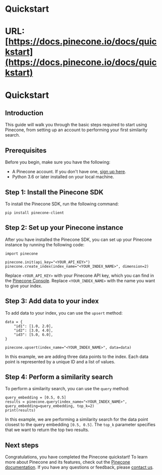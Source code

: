 # Quickstart

# URL: [https://docs.pinecone.io/docs/quickstart](https://docs.pinecone.io/docs/quickstart)

# Quickstart

## Introduction

This guide will walk you through the basic steps required to start using Pinecone, from setting up an account to performing your first similarity search.

## Prerequisites

Before you begin, make sure you have the following:

- A Pinecone account. If you don't have one, [sign up here](https://www.pinecone.io/start/).
- Python 3.6 or later installed on your local machine.

## Step 1: Install the Pinecone SDK

To install the Pinecone SDK, run the following command:

```
pip install pinecone-client

```

## Step 2: Set up your Pinecone instance

After you have installed the Pinecone SDK, you can set up your Pinecone instance by running the following code:

```
import pinecone

pinecone.init(api_key="<YOUR_API_KEY>")
pinecone.create_index(index_name="<YOUR_INDEX_NAME>", dimension=2)

```

Replace `<YOUR_API_KEY>` with your Pinecone API key, which you can find in the [Pinecone Console](https://www.pinecone.io/console/). Replace `<YOUR_INDEX_NAME>` with the name you want to give your index.

## Step 3: Add data to your index

To add data to your index, you can use the `upsert` method:

```
data = {
    "id1": [1.0, 2.0],
    "id2": [3.0, 4.0],
    "id3": [5.0, 6.0],
}

pinecone.upsert(index_name="<YOUR_INDEX_NAME>", data=data)

```

In this example, we are adding three data points to the index. Each data point is represented by a unique ID and a list of values.

## Step 4: Perform a similarity search

To perform a similarity search, you can use the `query` method:

```
query_embedding = [0.5, 0.5]
results = pinecone.query(index_name="<YOUR_INDEX_NAME>", query_embedding=query_embedding, top_k=2)
print(results)

```

In this example, we are performing a similarity search for the data point closest to the query embedding `[0.5, 0.5]`. The `top_k` parameter specifies that we want to return the top two results.

## Next steps

Congratulations, you have completed the Pinecone quickstart! To learn more about Pinecone and its features, check out the [Pinecone documentation](https://docs.pinecone.io/). If you have any questions or feedback, please [contact us](https://www.pinecone.io/contact/).